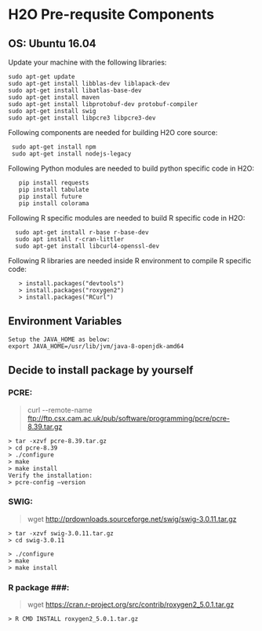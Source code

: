 # H2O Pre-requsite Components #


## OS: Ubuntu 16.04  ##

Update your machine with the following libraries:

```
sudo apt-get update
sudo apt-get install libblas-dev liblapack-dev
sudo apt-get install libatlas-base-dev
sudo apt-get install maven
sudo apt-get install libprotobuf-dev protobuf-compiler
sudo apt-get install swig
sudo apt-get install libpcre3 libpcre3-dev
```

Following components are needed for building H2O core source:
```
 sudo apt-get install npm
 sudo apt-get install nodejs-legacy
```

Following Python modules are needed to build python specific code in H2O:
```
   pip install requests
   pip install tabulate
   pip install future
   pip install colorama
```
Following R specific modules are needed to build R specific code in H2O:
```
  sudo apt-get install r-base r-base-dev
  sudo apt install r-cran-littler
  sudo apt-get install libcurl4-openssl-dev	
```
Following R libraries are needed inside R environment to compile R specific code:
```
   > install.packages("devtools")
   > install.packages("roxygen2")
   > install.packages("RCurl")
```

## Environment Variables ##

```
Setup the JAVA_HOME as below:
export JAVA_HOME=/usr/lib/jvm/java-8-openjdk-amd64
```

## Decide to install package by yourself ##

### PCRE: ###
> curl --remote-name ftp://ftp.csx.cam.ac.uk/pub/software/programming/pcre/pcre-8.39.tar.gz
```
> tar -xzvf pcre-8.39.tar.gz
> cd pcre-8.39
> ./configure
> make
> make install
Verify the installation:
> pcre-config —version
```

### SWIG: ###
> wget http://prdownloads.sourceforge.net/swig/swig-3.0.11.tar.gz

```
> tar -xzvf swig-3.0.11.tar.gz
> cd swig-3.0.11

> ./configure
> make
> make install

```

### R package ###:

> wget https://cran.r-project.org/src/contrib/roxygen2_5.0.1.tar.gz
```
> R CMD INSTALL roxygen2_5.0.1.tar.gz
```
